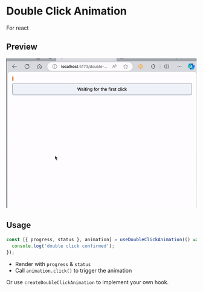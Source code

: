 # Double Click Animation

For react

## Preview

![preview](./images/preview.gif)

## Usage

```ts
const [{ progress, status }, animation] = useDoubleClickAnimation(() => {
  console.log('double click confirmed');
});
```

- Render with `progress` & `status`
- Call `animation.click()` to trigger the animation

Or use `createDoubleClickAnimation` to implement your own hook.
